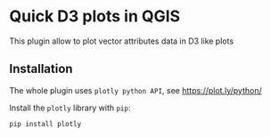 Quick D3 plots in QGIS
======================

This plugin allow to plot vector attributes data in D3 like plots

Installation
------------
The whole plugin uses ``plotly python API``, see https://plot.ly/python/

Install the ``plotly`` library with ``pip``:

```
pip install plotly
```
